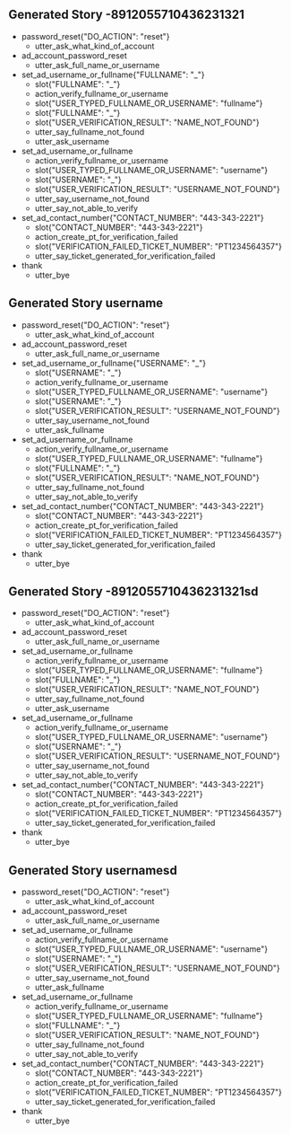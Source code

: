 ## Generated Story -8912055710436231321
* password_reset{"DO_ACTION": "reset"}
    - utter_ask_what_kind_of_account
* ad_account_password_reset
    - utter_ask_full_name_or_username
* set_ad_username_or_fullname{"FULLNAME": "_"}
    - slot{"FULLNAME": "_"}
    - action_verify_fullname_or_username
    - slot{"USER_TYPED_FULLNAME_OR_USERNAME": "fullname"}
    - slot{"FULLNAME": "_"}
    - slot{"USER_VERIFICATION_RESULT": "NAME_NOT_FOUND"}
    - utter_say_fullname_not_found
    - utter_ask_username
* set_ad_username_or_fullname
    - action_verify_fullname_or_username
    - slot{"USER_TYPED_FULLNAME_OR_USERNAME": "username"}
    - slot{"USERNAME": "_"}
    - slot{"USER_VERIFICATION_RESULT": "USERNAME_NOT_FOUND"}
    - utter_say_username_not_found
    - utter_say_not_able_to_verify
* set_ad_contact_number{"CONTACT_NUMBER": "443-343-2221"}
    - slot{"CONTACT_NUMBER": "443-343-2221"}
    - action_create_pt_for_verification_failed
    - slot{"VERIFICATION_FAILED_TICKET_NUMBER": "PT1234564357"}
    - utter_say_ticket_generated_for_verification_failed
* thank
    - utter_bye

## Generated Story username
* password_reset{"DO_ACTION": "reset"}
    - utter_ask_what_kind_of_account
* ad_account_password_reset
    - utter_ask_full_name_or_username
* set_ad_username_or_fullname{"USERNAME": "_"}
    - slot{"USERNAME": "_"}
    - action_verify_fullname_or_username
    - slot{"USER_TYPED_FULLNAME_OR_USERNAME": "username"}
    - slot{"USERNAME": "_"}
    - slot{"USER_VERIFICATION_RESULT": "USERNAME_NOT_FOUND"}
    - utter_say_username_not_found
    - utter_ask_fullname
* set_ad_username_or_fullname
    - action_verify_fullname_or_username
    - slot{"USER_TYPED_FULLNAME_OR_USERNAME": "fullname"}
    - slot{"FULLNAME": "_"}
    - slot{"USER_VERIFICATION_RESULT": "NAME_NOT_FOUND"}
    - utter_say_fullname_not_found
    - utter_say_not_able_to_verify
* set_ad_contact_number{"CONTACT_NUMBER": "443-343-2221"}
    - slot{"CONTACT_NUMBER": "443-343-2221"}
    - action_create_pt_for_verification_failed
    - slot{"VERIFICATION_FAILED_TICKET_NUMBER": "PT1234564357"}
    - utter_say_ticket_generated_for_verification_failed
* thank
    - utter_bye


## Generated Story -8912055710436231321sd
* password_reset{"DO_ACTION": "reset"}
    - utter_ask_what_kind_of_account
* ad_account_password_reset
    - utter_ask_full_name_or_username
* set_ad_username_or_fullname
    - action_verify_fullname_or_username
    - slot{"USER_TYPED_FULLNAME_OR_USERNAME": "fullname"}
    - slot{"FULLNAME": "_"}
    - slot{"USER_VERIFICATION_RESULT": "NAME_NOT_FOUND"}
    - utter_say_fullname_not_found
    - utter_ask_username
* set_ad_username_or_fullname
    - action_verify_fullname_or_username
    - slot{"USER_TYPED_FULLNAME_OR_USERNAME": "username"}
    - slot{"USERNAME": "_"}
    - slot{"USER_VERIFICATION_RESULT": "USERNAME_NOT_FOUND"}
    - utter_say_username_not_found
    - utter_say_not_able_to_verify
* set_ad_contact_number{"CONTACT_NUMBER": "443-343-2221"}
    - slot{"CONTACT_NUMBER": "443-343-2221"}
    - action_create_pt_for_verification_failed
    - slot{"VERIFICATION_FAILED_TICKET_NUMBER": "PT1234564357"}
    - utter_say_ticket_generated_for_verification_failed
* thank
    - utter_bye

## Generated Story usernamesd
* password_reset{"DO_ACTION": "reset"}
    - utter_ask_what_kind_of_account
* ad_account_password_reset
    - utter_ask_full_name_or_username
* set_ad_username_or_fullname
    - action_verify_fullname_or_username
    - slot{"USER_TYPED_FULLNAME_OR_USERNAME": "username"}
    - slot{"USERNAME": "_"}
    - slot{"USER_VERIFICATION_RESULT": "USERNAME_NOT_FOUND"}
    - utter_say_username_not_found
    - utter_ask_fullname
* set_ad_username_or_fullname
    - action_verify_fullname_or_username
    - slot{"USER_TYPED_FULLNAME_OR_USERNAME": "fullname"}
    - slot{"FULLNAME": "_"}
    - slot{"USER_VERIFICATION_RESULT": "NAME_NOT_FOUND"}
    - utter_say_fullname_not_found
    - utter_say_not_able_to_verify
* set_ad_contact_number{"CONTACT_NUMBER": "443-343-2221"}
    - slot{"CONTACT_NUMBER": "443-343-2221"}
    - action_create_pt_for_verification_failed
    - slot{"VERIFICATION_FAILED_TICKET_NUMBER": "PT1234564357"}
    - utter_say_ticket_generated_for_verification_failed
* thank
    - utter_bye
